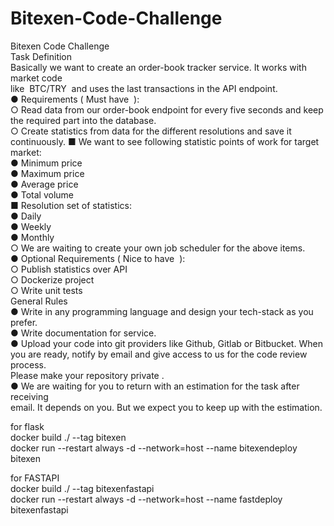 # Bitexen-Code-Challenge

Bitexen Code Challenge  
Task Definition  
Basically we want to create an order-book tracker service. It works with market code  
like ​ BTC/TRY ​ and uses the last transactions in the API endpoint.  
● Requirements (​ Must have ​ ):  
○ Read data from our order-book endpoint for every five seconds and keep the required part into the database.  
○ Create statistics from data for the different resolutions and save it  
continuously.
■ We want to see following statistic points of work for target
market:  
● Minimum price  
● Maximum price  
● Average price  
● Total volume  
■ Resolution set of statistics:  
● Daily  
● Weekly  
● Monthly  
○ We are waiting to create your own job scheduler for the above items.  
● Optional Requirements (​ Nice to have ​ ):  
○ Publish statistics over API  
○ Dockerize project  
○ Write unit tests  
General Rules  
● Write in any programming language and design your tech-stack as you prefer.  
● Write documentation for service.  
● Upload your code into git providers like Github, Gitlab or Bitbucket. When you
are ready, notify by email and give access to us for the code review process.  
Please make your repository private . ​  
● We are waiting for you to return with an estimation for the task after receiving  
email. It depends on you. But we expect you to keep up with the estimation.  
  
  
  
  
  
  
  
for flask   
docker build ./ --tag bitexen  
docker run --restart always -d --network=host --name bitexendeploy bitexen  

  
for FASTAPI  
docker build ./ --tag bitexenfastapi  
docker run --restart always -d --network=host --name fastdeploy bitexenfastapi  

